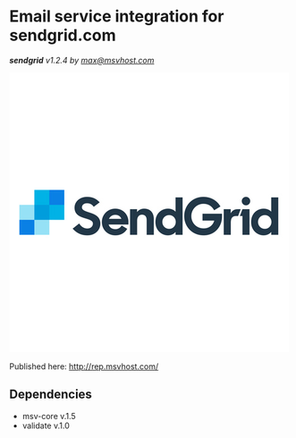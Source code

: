 # Email service integration for sendgrid.com
***sendgrid** v1.2.4 by [max@msvhost.com](mailto:max@msvhost.com)*

![Sendgrid.com module](https://github.com/maxsv0/module-sendgrid/raw/master/src/content/images/module_preview/sendgrid.jpg)

Published here: http://rep.msvhost.com/

## Dependencies
* msv-core v.1.5
* validate v.1.0